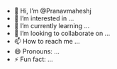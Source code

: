 - 👋 Hi, I’m @Pranavmaheshj
- 👀 I’m interested in ...
- 🌱 I’m currently learning ...
- 💞️ I’m looking to collaborate on ...
- 📫 How to reach me ...
- 😄 Pronouns: ...
- ⚡ Fun fact: ...

<!---
Pranavmaheshj/Pranavmaheshj is a ✨ special ✨ repository because its `README.md` (this file) appears on your GitHub profile.
You can click the Preview link to take a look at your changes.
--->

